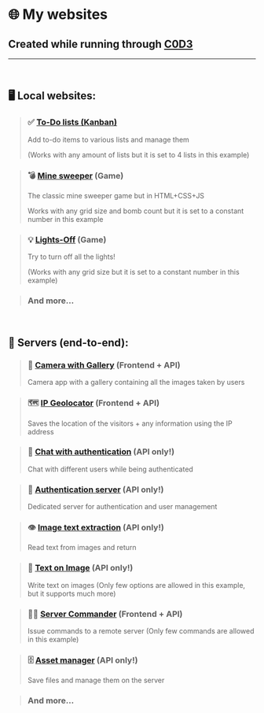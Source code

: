 # 🌐 My websites
## Created while running through [C0D3](https://C0D3.com)
---
 
<br/>

## 🖥️ Local websites:

> ### ✅ [To-Do lists (Kanban)](https://xeroling-c0d3js4c5.surge.sh)
> Add to-do items to various lists and manage them
> 
> (Works with any amount of lists but it is set to 4 lists in this example)

> ### 💣 [Mine sweeper](https://xeroling-c0d3js4c7.surge.sh) (Game)
> The classic mine sweeper game but in HTML+CSS+JS
>
> Works with any grid size and bomb count but it is set to a constant number in this example

> ### 💡 [Lights-Off](https://xeroling-c0d3js4c4.surge.sh) (Game)
> Try to turn off all the lights!
> 
> (Works with any grid size but it is set to a constant number in this example)

> ### And more...

<br/>

## 📡 Servers (end-to-end):

> ### 📸 [Camera with Gallery](https://xeroling-c0d3js5c8.freedomains.dev) (Frontend + API)
> Camera app with a gallery containing all the images taken by users

> ### 🗺️ [IP Geolocator](https://xeroling-c0d3js5c1.freedomains.dev) (Frontend + API)
> Saves the location of the visitors + any information using the IP address

> ### 💬 [Chat with authentication](https://xeroling-c0d3js5c5.freedomains.dev) (API only!)
> Chat with different users while being authenticated

> ### 🔑 [Authentication server](https://xeroling-c0d3js5c6.freedomains.dev) (API only!)
> Dedicated server for authentication and user management

> ### 👁️ [Image text extraction](https://xeroling-c0d3js5c7.freedomains.dev) (API only!)
> Read text from images and return

> ### 📝 [Text on Image](https://xeroling-c0d3js5c3.freedomains.dev) (API only!)
> Write text on images
> (Only few options are allowed in this example, but it supports much more)

> ### 🧑‍💼 [Server Commander](https://xeroling-c0d3js5c2.freedomains.dev) (Frontend + API)
> Issue commands to a remote server
> (Only few commands are allowed in this example)

> ### 🗄️ [Asset manager](https://xeroling-c0d3js5c4.freedomains.dev) (API only!)
> Save files and manage them on the server

> ### And more...
